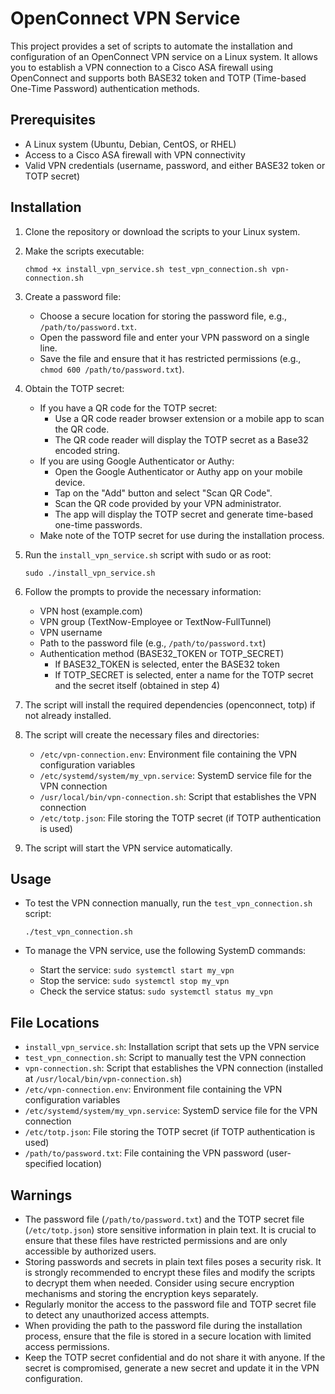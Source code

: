 # OpenConnect VPN Service

This project provides a set of scripts to automate the installation and configuration of an OpenConnect VPN service on a Linux system. It allows you to establish a VPN connection to a Cisco ASA firewall using OpenConnect and supports both BASE32 token and TOTP (Time-based One-Time Password) authentication methods.

## Prerequisites

- A Linux system (Ubuntu, Debian, CentOS, or RHEL)
- Access to a Cisco ASA firewall with VPN connectivity
- Valid VPN credentials (username, password, and either BASE32 token or TOTP secret)

## Installation

1. Clone the repository or download the scripts to your Linux system.

2. Make the scripts executable:
   ```
   chmod +x install_vpn_service.sh test_vpn_connection.sh vpn-connection.sh
   ```

3. Create a password file:
   - Choose a secure location for storing the password file, e.g., `/path/to/password.txt`.
   - Open the password file and enter your VPN password on a single line.
   - Save the file and ensure that it has restricted permissions (e.g., `chmod 600 /path/to/password.txt`).

4. Obtain the TOTP secret:
   - If you have a QR code for the TOTP secret:
     - Use a QR code reader browser extension or a mobile app to scan the QR code.
     - The QR code reader will display the TOTP secret as a Base32 encoded string.
   - If you are using Google Authenticator or Authy:
     - Open the Google Authenticator or Authy app on your mobile device.
     - Tap on the "Add" button and select "Scan QR Code".
     - Scan the QR code provided by your VPN administrator.
     - The app will display the TOTP secret and generate time-based one-time passwords.
   - Make note of the TOTP secret for use during the installation process.

5. Run the `install_vpn_service.sh` script with sudo or as root:
   ```
   sudo ./install_vpn_service.sh
   ```

6. Follow the prompts to provide the necessary information:
   - VPN host (example.com)
   - VPN group (TextNow-Employee or TextNow-FullTunnel)
   - VPN username
   - Path to the password file (e.g., `/path/to/password.txt`)
   - Authentication method (BASE32_TOKEN or TOTP_SECRET)
     - If BASE32_TOKEN is selected, enter the BASE32 token
     - If TOTP_SECRET is selected, enter a name for the TOTP secret and the secret itself (obtained in step 4)

7. The script will install the required dependencies (openconnect, totp) if not already installed.

8. The script will create the necessary files and directories:
   - `/etc/vpn-connection.env`: Environment file containing the VPN configuration variables
   - `/etc/systemd/system/my_vpn.service`: SystemD service file for the VPN connection
   - `/usr/local/bin/vpn-connection.sh`: Script that establishes the VPN connection
   - `/etc/totp.json`: File storing the TOTP secret (if TOTP authentication is used)

9. The script will start the VPN service automatically.

## Usage

- To test the VPN connection manually, run the `test_vpn_connection.sh` script:
  ```
  ./test_vpn_connection.sh
  ```

- To manage the VPN service, use the following SystemD commands:
  - Start the service: `sudo systemctl start my_vpn`
  - Stop the service: `sudo systemctl stop my_vpn`
  - Check the service status: `sudo systemctl status my_vpn`

## File Locations

- `install_vpn_service.sh`: Installation script that sets up the VPN service
- `test_vpn_connection.sh`: Script to manually test the VPN connection
- `vpn-connection.sh`: Script that establishes the VPN connection (installed at `/usr/local/bin/vpn-connection.sh`)
- `/etc/vpn-connection.env`: Environment file containing the VPN configuration variables
- `/etc/systemd/system/my_vpn.service`: SystemD service file for the VPN connection
- `/etc/totp.json`: File storing the TOTP secret (if TOTP authentication is used)
- `/path/to/password.txt`: File containing the VPN password (user-specified location)

## Warnings

- The password file (`/path/to/password.txt`) and the TOTP secret file (`/etc/totp.json`) store sensitive information in plain text. It is crucial to ensure that these files have restricted permissions and are only accessible by authorized users.
- Storing passwords and secrets in plain text files poses a security risk. It is strongly recommended to encrypt these files and modify the scripts to decrypt them when needed. Consider using secure encryption mechanisms and storing the encryption keys separately.
- Regularly monitor the access to the password file and TOTP secret file to detect any unauthorized access attempts.
- When providing the path to the password file during the installation process, ensure that the file is stored in a secure location with limited access permissions.
- Keep the TOTP secret confidential and do not share it with anyone. If the secret is compromised, generate a new secret and update it in the VPN configuration.

